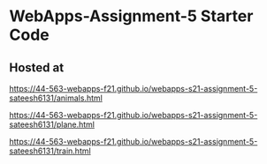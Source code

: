 # WebApps-Assignment-5 Starter Code


## Hosted at

https://44-563-webapps-f21.github.io/webapps-s21-assignment-5-sateesh6131/animals.html

https://44-563-webapps-f21.github.io/webapps-s21-assignment-5-sateesh6131/plane.html

https://44-563-webapps-f21.github.io/webapps-s21-assignment-5-sateesh6131/train.html

          
